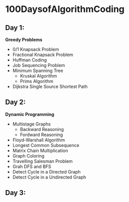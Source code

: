 # 100DaysofAlgorithmCoding


## Day 1:

**Greedy Problems**
- 0/1 Knapsack Problem
- Fractional Knapsack Problem
- Huffman Coding
- Job Sequencing Problem
- Minimum Spanning Tree
    - Kruskal Algorithm
    - Prims Algorithm
- Dijkstra Single Source Shortest Path


## Day 2:

**Dynamic Programming**
- Multistage Graphs
    - Backward Reasoning
    - Fordward Reasoning
- Floyd-Warshall Algorithm
- Longest Common Subsequence
- Matrix Chain Multiplication
- Graph Coloring
- Travelling Salesman Problem
- Grah DFS and BFS
- Detect Cycle in a Directed Graph
- Detect Cycle in a Undirected Graph


## Day 3:

